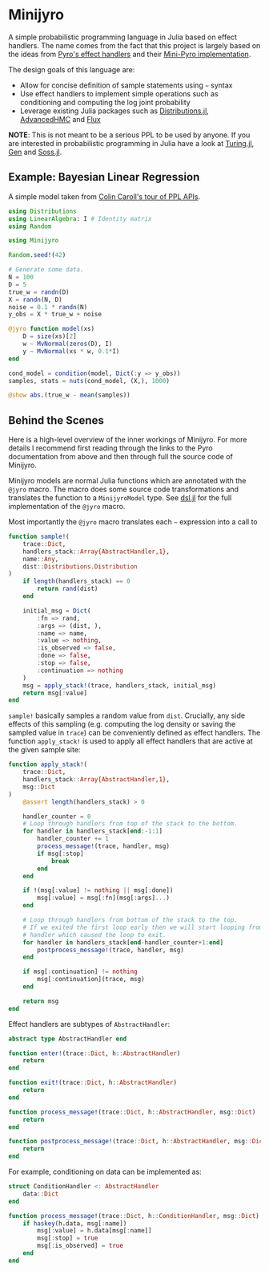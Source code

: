 # Minijyro

A simple probabilistic programming language in Julia based on effect handlers.
The name comes from the fact that this project is largely based on the ideas from
[Pyro's effect handlers](http://pyro.ai/examples/effect_handlers.html)
and their [Mini-Pyro implementation](http://pyro.ai/examples/minipyro.html).

The design goals of this language are:

- Allow for concise definition of sample statements using `~` syntax
- Use effect handlers to implement simple operations such as conditioning and
    computing the log joint probability
- Leverage existing Julia packages such as [Distributions.jl](https://github.com/JuliaStats/Distributions.jl),
    [AdvancedHMC](https://github.com/TuringLang/AdvancedHMC.jl) and
    [Flux](https://github.com/FluxML/Flux.jl)

**NOTE**: This is not meant to be a serious PPL to be used by anyone. If you are
interested in probabilistic programming in Julia have a look at
[Turing.jl](https://github.com/TuringLang/Turing.jl),
[Gen](https://github.com/probcomp/Gen) and
[Soss.jl](https://github.com/cscherrer/Soss.jl).

## Example: Bayesian Linear Regression

A simple model taken from [Colin Caroll's tour of PPL APIs](https://colcarroll.github.io/ppl-api/).

```julia
using Distributions
using LinearAlgebra: I # Identity matrix
using Random

using Minijyro

Random.seed!(42)

# Generate some data.
N = 100
D = 5
true_w = randn(D)
X = randn(N, D)
noise = 0.1 * randn(N)
y_obs = X * true_w + noise

@jyro function model(xs)
    D = size(xs)[2]
    w ~ MvNormal(zeros(D), I)
    y ~ MvNormal(xs * w, 0.1*I)
end

cond_model = condition(model, Dict(:y => y_obs))
samples, stats = nuts(cond_model, (X,), 1000)

@show abs.(true_w - mean(samples))
```

## Behind the Scenes

Here is a high-level overview of the inner workings of Minijyro. For more details
I recommend first reading through the links to the Pyro documentation from above
and then through full the source code of Minijyro.

Minijyro models are normal Julia functions which are annotated with the `@jyro`
macro. The macro does some source code transformations and translates the function
to a `MinijyroModel` type.
See [dsl.jl](https://github.com/treigerm/Minijyro.jl/blob/master/src/dsl.jl) for
the full implementation of the `@jyro` macro.

Most importantly the `@jyro` macro translates each `~` expression into a call to

```julia
function sample!(
    trace::Dict,
    handlers_stack::Array{AbstractHandler,1},
    name::Any,
    dist::Distributions.Distribution
)
    if length(handlers_stack) == 0
        return rand(dist)
    end

    initial_msg = Dict(
        :fn => rand,
        :args => (dist, ),
        :name => name,
        :value => nothing,
        :is_observed => false,
        :done => false,
        :stop => false,
        :continuation => nothing
    )
    msg = apply_stack!(trace, handlers_stack, initial_msg)
    return msg[:value]
end
```

`sample!` basically samples a random value from `dist`. Crucially, any side effects
of this sampling (e.g. computing the log density or saving the sampled value in
`trace`) can be conveniently defined as effect handlers.
The function `apply_stack!` is used to apply all effect handlers that are active at
the given sample site:

```julia
function apply_stack!(
    trace::Dict,
    handlers_stack::Array{AbstractHandler,1},
    msg::Dict
)
    @assert length(handlers_stack) > 0

    handler_counter = 0
    # Loop through handlers from top of the stack to the bottom.
    for handler in handlers_stack[end:-1:1]
        handler_counter += 1
        process_message!(trace, handler, msg)
        if msg[:stop]
            break
        end
    end

    if !(msg[:value] != nothing || msg[:done])
        msg[:value] = msg[:fn](msg[:args]...)
    end

    # Loop through handlers from bottom of the stack to the top.
    # If we exited the first loop early then we will start looping from the
    # handler which caused the loop to exit.
    for handler in handlers_stack[end-handler_counter+1:end]
        postprocess_message!(trace, handler, msg)
    end

    if msg[:continuation] != nothing
        msg[:continuation](trace, msg)
    end

    return msg
end
```

Effect handlers are subtypes of `AbstractHandler`:

```julia
abstract type AbstractHandler end

function enter!(trace::Dict, h::AbstractHandler)
    return
end

function exit!(trace::Dict, h::AbstractHandler)
    return
end

function process_message!(trace::Dict, h::AbstractHandler, msg::Dict)
    return
end

function postprocess_message!(trace::Dict, h::AbstractHandler, msg::Dict)
    return
end
```

For example, conditioning on data can be implemented as:

```julia
struct ConditionHandler <: AbstractHandler
    data::Dict
end

function process_message!(trace::Dict, h::ConditionHandler, msg::Dict)
    if haskey(h.data, msg[:name])
        msg[:value] = h.data[msg[:name]]
        msg[:stop] = true
        msg[:is_observed] = true
    end
end
```
